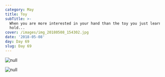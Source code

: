 ```yaml
---
category: May
title: Toy
subTitle: >-
  When you are more interested in your hand than the toy you just learned how to
  hold...
cover: /images/img_20180508_154302.jpg
date: '2018-05-08'
day: Day 69
slug: Day 69
---
```

![null](/images/img_20180508_154302.jpg)

![null](/images/img_20180508_154913.jpg)
